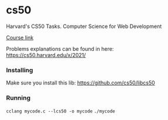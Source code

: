 # cs50
Harvard's CS50 Tasks. Computer Science for Web Development

[Course link](https://www.edx.org/professional-certificate/harvardx-computer-science-for-web-programming)

Problems explanations can be found in here: https://cs50.harvard.edu/x/2021/

### Installing

Make sure you install this lib: https://github.com/cs50/libcs50

### Running

`cclang mycode.c --lcs50 -o mycode`
`./mycode`
